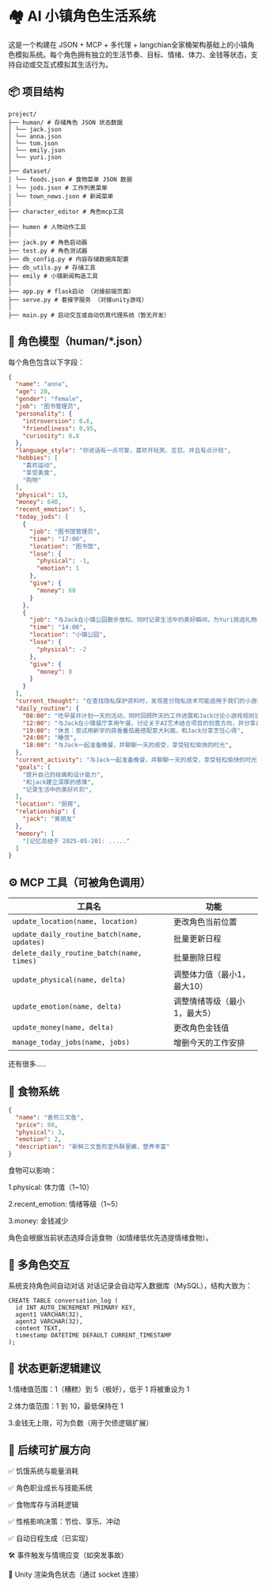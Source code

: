 # 🏘️ AI 小镇角色生活系统

这是一个构建在 JSON + MCP + 多代理 + langchian全家桶架构基础上的小镇角色模拟系统。每个角色拥有独立的生活节奏、目标、情绪、体力、金钱等状态，支持自动或交互式模拟其生活行为。

## 📦 项目结构
```
project/
├── human/ # 存储角色 JSON 状态数据
│ └── jack.json
│ └── anna.json
│ └── tom.json
│ └── emily.json
│ └── yuri.json
│
├── dataset/ 
│ └── foods.json # 食物菜单 JSON 数据
│ └── jods.json # 工作列表菜单
│ └── town_news.json # 新闻菜单
│
├── character_editor # 角色mcp工具
│
├── humen # 人物动作工具
│
├── jack.py # 角色启动器
├── test.py # 角色测试器
├── db_config.py # 内容存储数据库配置
├── db_utils.py # 存储工具
├── emily # 小镇新闻构造工具
│
├── app.py # flask启动 （对接前端页面）
├── serve.py # 套接字服务 （对接unity游戏）
│
├── main.py # 启动交互或自动仿真代理系统（暂无开发）

```
## 🧠 角色模型（human/*.json）

每个角色包含以下字段：

```json
{
  "name": "anna",
  "age": 20,
  "gender": "female",
  "job": "图书管理员",
  "personality": {
    "introversion": 0.6,
    "friendliness": 0.95,
    "curiosity": 0.8
  },
  "language_style": "你说话有一点可爱，喜欢开玩笑、互怼。并且有点计较",
  "hobbies": [
    "喜欢运动",
    "享受美食",
    "购物"
  ],
  "physical": 13,
  "money": 640,
  "recent_emotion": 5,
  "today_jods": [
    {
      "job": "图书馆管理员",
      "time": "17:00",
      "location": "图书馆",
      "lose": {
        "physical": -1,
        "emotion": 1
      },
      "give": {
        "money": 60
      }
    },
    {
      "job": "与Jack在小镇公园散步放松，同时记录生活中的美好瞬间，为Yuri挑选礼物寻找灵感。",
      "time": "14:00",
      "location": "小镇公园",
      "lose": {
        "physical": -2
      },
      "give": {
        "money": 0
      }
    }
  ],
  "current_thought": "在查找隐私保护资料时，发现差分隐私技术可能适用于我们的小游戏！得赶紧和Jack讨论如何在收集口音样本时加入噪声扰动，既保护隐私又能保持趣味性~（核心训练时腹部好酸！但想到能和Jack讨论新点子就超兴奋！）",
  "daily_routine": {
    "08:00": "吃早餐并计划一天的活动，同时回顾昨天的工作进展和Jack讨论小游戏规则设计细节，适当休息放松心情",
    "12:00": "与Jack在小镇餐厅享用午餐，讨论关于AI艺术结合项目的创意方向，并分享各自的感受",
    "19:00": "休息：尝试用新学的蒜香番茄酱搭配意大利面，和Jack分享烹饪心得",
    "24:00": "睡觉",
    "18:00": "与Jack一起准备晚餐，并聊聊一天的感受，享受轻松愉快的时光",
  },
  "current_activity": "与Jack一起准备晚餐，并聊聊一天的感受，享受轻松愉快的时光",
  "goals": [
    "提升自己的绘画和设计能力",
    "和jack建立深厚的感情",
    "记录生活中的美好片刻",
  ],
  "location": "厨房",
  "relationship": {
    "jack": "男朋友"
  },
  "memory": [
    "[记忆总结于 2025-05-20]: ....."
  ]
}
```

## ⚙️ MCP 工具（可被角色调用）

| 工具名                                         | 功能              |
| ------------------------------------------- | --------------- |
| `update_location(name, location)`           | 更改角色当前位置        |
| `update_daily_routine_batch(name, updates)` | 批量更新日程          |
| `delete_daily_routine_batch(name, times)`   | 批量删除日程          |
| `update_physical(name, delta)`              | 调整体力值（最小1，最大10） |
| `update_emotion(name, delta)`               | 调整情绪等级（最小1，最大5） |
| `update_money(name, delta)`                 | 更改角色金钱值         |
| `manage_today_jobs(name, jobs)`             | 增删今天的工作安排       |
还有很多.....

## 🍱 食物系统
```json
{
  "name": "香煎三文鱼",
  "price": 80,
  "physical": 3,
  "emotion": 2,
  "description": "新鲜三文鱼煎至外酥里嫩，营养丰富"
}
```
食物可以影响：

1.physical: 体力值（1~10）

2.recent_emotion: 情绪等级（1~5）

3.money: 金钱减少

角色会根据当前状态选择合适食物（如情绪低优先选提情绪食物）。

## 👥 多角色交互
系统支持角色间自动对话
对话记录会自动写入数据库（MySQL），结构大致为：
```
CREATE TABLE conversation_log (
  id INT AUTO_INCREMENT PRIMARY KEY,
  agent1 VARCHAR(32),
  agent2 VARCHAR(32),
  content TEXT,
  timestamp DATETIME DEFAULT CURRENT_TIMESTAMP
);
```
## 🎯 状态更新逻辑建议
1.情绪值范围：1（糟糕）到 5（极好），低于 1 将被重设为 1

2.体力值范围：1 到 10，最低保持在 1

3.金钱无上限，可为负数（用于欠债逻辑扩展）

## 📌 后续可扩展方向
✅ 饥饿系统与能量消耗

✅ 角色职业成长与技能系统

✅ 食物库存与消耗逻辑

✅ 性格影响决策：节俭、享乐、冲动

✅ 自动日程生成（已实现）

🛠️ 事件触发与情境应变（如突发事故）

📱 Unity 渲染角色状态（通过 socket 连接）
